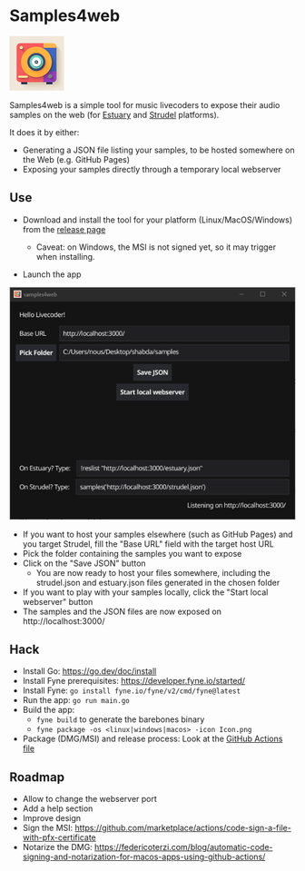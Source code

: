 # Samples4web

![Samples4web logo](https://raw.githubusercontent.com/ilesinge/samples4web/main/Logo.png)

Samples4web is a simple tool for music livecoders to expose their audio samples on the web (for [Estuary](https://github.com/dktr0/estuary) and [Strudel](https://strudel.tidalcycles.org/) platforms).

It does it by either:
- Generating a JSON file listing your samples, to be hosted somewhere on the Web (e.g. GitHub Pages)
- Exposing your samples directly through a temporary local webserver

## Use

- Download and install the tool for your platform (Linux/MacOS/Windows) from the [release page](https://github.com/ilesinge/samples4web/releases/) 
  - Caveat: on Windows, the MSI is not signed yet, so it may trigger when installing.

- Launch the app

![Samples4web screenshot](https://raw.githubusercontent.com/ilesinge/samples4web/main/Screenshot.png)

- If you want to host your samples elsewhere (such as GitHub Pages) and you target Strudel, fill the "Base URL" field with the target host URL
- Pick the folder containing the samples you want to expose
- Click on the "Save JSON" button
  - You are now ready to host your files somewhere, including the strudel.json and estuary.json files generated in the chosen folder
- If you want to play with your samples locally, click the "Start local webserver" button
- The samples and the JSON files are now exposed on http://localhost:3000/

## Hack

- Install Go: https://go.dev/doc/install
- Install Fyne prerequisites: https://developer.fyne.io/started/
- Install Fyne: `go install fyne.io/fyne/v2/cmd/fyne@latest`
- Run the app: `go run main.go`
- Build the app:
  - `fyne build` to generate the barebones binary
  - `fyne package -os <linux|windows|macos> -icon Icon.png`
- Package (DMG/MSI) and release process: Look at the [GitHub Actions file](https://github.com/ilesinge/samples4web/blob/main/.github/workflows/latest_build.yml)

## Roadmap

- Allow to change the webserver port
- Add a help section
- Improve design
- Sign the MSI: https://github.com/marketplace/actions/code-sign-a-file-with-pfx-certificate
- Notarize the DMG: https://federicoterzi.com/blog/automatic-code-signing-and-notarization-for-macos-apps-using-github-actions/